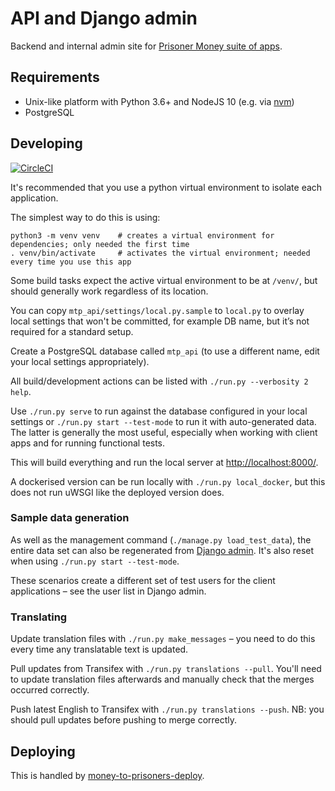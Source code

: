 # API and Django admin

Backend and internal admin site for [Prisoner Money suite of apps](https://github.com/ministryofjustice/money-to-prisoners).

## Requirements

- Unix-like platform with Python 3.6+ and NodeJS 10 (e.g. via [nvm](https://github.com/nvm-sh/nvm#nvmrc))
- PostgreSQL

## Developing

[![CircleCI](https://circleci.com/gh/ministryofjustice/money-to-prisoners-api.svg?style=svg)](https://circleci.com/gh/ministryofjustice/money-to-prisoners-api)

It's recommended that you use a python virtual environment to isolate each application.

The simplest way to do this is using:

```shell script
python3 -m venv venv    # creates a virtual environment for dependencies; only needed the first time
. venv/bin/activate     # activates the virtual environment; needed every time you use this app
```

Some build tasks expect the active virtual environment to be at `/venv/`, but should generally work regardless of
its location.

You can copy `mtp_api/settings/local.py.sample` to `local.py` to overlay local settings that won't be committed,
for example DB name, but it’s not required for a standard setup.

Create a PostgreSQL database called `mtp_api` (to use a different name, edit your local settings appropriately).

All build/development actions can be listed with `./run.py --verbosity 2 help`.

Use `./run.py serve` to run against the database configured in your local settings
or `./run.py start --test-mode` to run it with auto-generated data.
The latter is generally the most useful, especially when working with client apps and for running functional tests.

This will build everything and run the local server at [http://localhost:8000/](http://localhost:8000/).

A dockerised version can be run locally with `./run.py local_docker`,
but this does not run uWSGI like the deployed version does.

### Sample data generation

As well as the management command (`./manage.py load_test_data`), the entire data set can also be regenerated
from [Django admin](http://localhost:8000/admin/recreate-test-data/).
It's also reset when using `./run.py start --test-mode`.

These scenarios create a different set of test users for the client applications – see the user list in Django admin.

### Translating

Update translation files with `./run.py make_messages` – you need to do this every time any translatable text is updated.

Pull updates from Transifex with `./run.py translations --pull`.
You'll need to update translation files afterwards and manually check that the merges occurred correctly.

Push latest English to Transifex with `./run.py translations --push`.
NB: you should pull updates before pushing to merge correctly.

## Deploying

This is handled by [money-to-prisoners-deploy](https://github.com/ministryofjustice/money-to-prisoners-deploy/).
